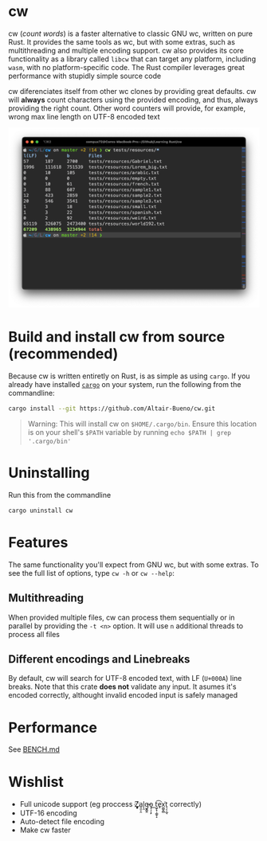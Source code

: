 # cw
cw (*count words*) is a faster alternative to classic GNU wc, written on pure
Rust. It provides the same tools as wc, but with some extras, such as 
multithreading and multiple encoding support. cw also provides its core 
functionality as a library called `libcw` that can target any platform,
including `wasm`, with no platform-specific code. The Rust compiler leverages 
great performance with stupidly simple source code

cw diferenciates itself from other wc clones by providing great defaults. cw 
will **always** count characters using the provided encoding, and thus, always
providing the right count. Other word counters will provide, for example, wrong
max line length on UTF-8 encoded text

![img.png](.github/readme/img.png)

# Build and install cw from source (recommended)

Because cw is written entiretly on Rust, is as simple as using `cargo`. If you
already have installed [`cargo`](https://doc.rust-lang.org/cargo/getting-started/installation.html) 
on your system, run the following from the commandline:

```bash
cargo install --git https://github.com/Altair-Bueno/cw.git
```

> Warning: This will install cw on `$HOME/.cargo/bin`. Ensure this location is 
> on your shell's `$PATH` variable by running `echo $PATH | grep '.cargo/bin'`

# Uninstalling

Run this from the commandline

```bash
cargo uninstall cw
```

# Features
The same functionality you'll expect from GNU wc, but with some extras. To see
the full list of options, type `cw -h` or `cw --help`:

## Multithreading
When provided multiple files, cw can process them sequentially or in parallel
by providing the `-t <n>` option. It will use `n` additional threads to process
all files

## Different encodings and Linebreaks
By default, cw will search for UTF-8 encoded text, with LF (`U+000A`) line 
breaks. Note that this crate **does not** validate any input. It asumes it's 
encoded correctly, althought invalid encoded input is safely managed

# Performance
See [BENCH.md](BENCH.md)

# Wishlist

- Full unicode support (eg proccess Z҉͈͓͈͎a̘͈̠̭l̨̯g̶̬͇̭o̝̹̗͎̙ ͟t͖̙̟̹͇̥̝͡e̥͘x͚̺̭̻͘t͉͔̩̲̘ correctly)
- UTF-16 encoding
- Auto-detect file encoding
- Make cw faster